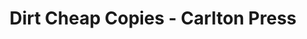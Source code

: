 ---
title: "Dirt Cheap Copies - Carlton Press"
url: /cottage-grove/dirt-cheap-copies-carlton-press/
shop: copyshop
---